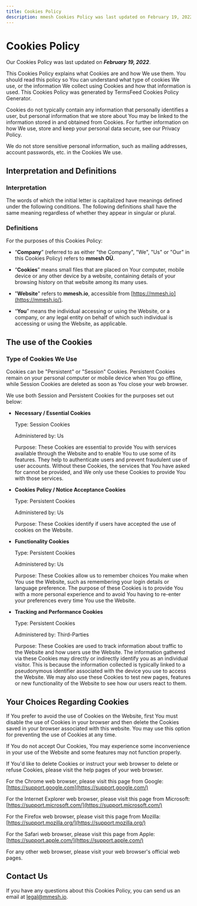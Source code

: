 ```yaml
---
title: Cookies Policy
description: mmesh Cookies Policy was last updated on February 19, 2022.
---
```


# Cookies Policy

Our Cookies Policy was last updated on ***February 19, 2022***.

This Cookies Policy explains what Cookies are and how We use them. You should read this policy so You can understand what type of cookies We use, or the information We collect using Cookies and how that information is used. This Cookies Policy was generated by TermsFeed Cookies Policy Generator.

Cookies do not typically contain any information that personally identifies a user, but personal information that we store about You may be linked to the information stored in and obtained from Cookies. For further information on how We use, store and keep your personal data secure, see our Privacy Policy.

We do not store sensitive personal information, such as mailing addresses, account passwords, etc. in the Cookies We use.

## Interpretation and Definitions

### Interpretation

The words of which the initial letter is capitalized have meanings defined under the following conditions. The following definitions shall have the same meaning regardless of whether they appear in singular or plural.

### Definitions

For the purposes of this Cookies Policy:

- “**Company**” (referred to as either "the Company", "We", "Us" or "Our" in this Cookies Policy) refers to **mmesh OÜ**.

- “**Cookies**” means small files that are placed on Your computer, mobile device or any other device by a website, containing details of your browsing history on that website among its many uses.

- "**Website**" refers to **mmesh.io**, accessible from [https://mmesh.io](https://mmesh.io/).

- “**You**” means the individual accessing or using the Website, or a company, or any legal entity on behalf of which such individual is accessing or using the Website, as applicable.

## The use of the Cookies

### Type of Cookies We Use

Cookies can be "Persistent" or "Session" Cookies. Persistent Cookies remain on your personal computer or mobile device when You go offline, while Session Cookies are deleted as soon as You close your web browser.

We use both Session and Persistent Cookies for the purposes set out below:

- **Necessary / Essential Cookies**

  Type: Session Cookies

  Administered by: Us

  Purpose: These Cookies are essential to provide You with services available through the Website and to enable You to use some of its features. They help to authenticate users and prevent fraudulent use of user accounts. Without these Cookies, the services that You have asked for cannot be provided, and We only use these Cookies to provide You with those services.

- **Cookies Policy / Notice Acceptance Cookies**

  Type: Persistent Cookies

  Administered by: Us

  Purpose: These Cookies identify if users have accepted the use of cookies on the Website.

- **Functionality Cookies**

  Type: Persistent Cookies

  Administered by: Us

  Purpose: These Cookies allow us to remember choices You make when You use the Website, such as remembering your login details or language preference. The purpose of these Cookies is to provide You with a more personal experience and to avoid You having to re-enter your preferences every time You use the Website.

- **Tracking and Performance Cookies**

  Type: Persistent Cookies

  Administered by: Third-Parties

  Purpose: These Cookies are used to track information about traffic to the Website and how users use the Website. The information gathered via these Cookies may directly or indirectly identify you as an individual visitor. This is because the information collected is typically linked to a pseudonymous identifier associated with the device you use to access the Website. We may also use these Cookies to test new pages, features or new functionality of the Website to see how our users react to them.

## Your Choices Regarding Cookies

If You prefer to avoid the use of Cookies on the Website, first You must disable the use of Cookies in your browser and then delete the Cookies saved in your browser associated with this website. You may use this option for preventing the use of Cookies at any time.

If You do not accept Our Cookies, You may experience some inconvenience in your use of the Website and some features may not function properly.

If You'd like to delete Cookies or instruct your web browser to delete or refuse Cookies, please visit the help pages of your web browser.

For the Chrome web browser, please visit this page from Google:
[https://support.google.com](https://support.google.com/)

For the Internet Explorer web browser, please visit this page from Microsoft:
[https://support.microsoft.com/](https://support.microsoft.com/)

For the Firefox web browser, please visit this page from Mozilla:
[https://support.mozilla.org/](https://support.mozilla.org/)

For the Safari web browser, please visit this page from Apple:
[https://support.apple.com/](https://support.apple.com/)

For any other web browser, please visit your web browser's official web pages.

## Contact Us

If you have any questions about this Cookies Policy, you can send us an email at [legal@mmesh.io](mailto:legal@mmesh.io).
